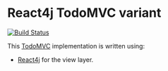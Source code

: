# React4j TodoMVC variant

[![Build Status](https://api.travis-ci.com/react4j/react4j-todomvc.png?branch=raw)](http://travis-ci.org/react4j/react4j-todomvc)

This [TodoMVC](http://todomvc.com/) implementation is written using:

* [React4j](https://react4j.github.io) for the view layer.
